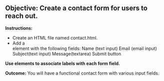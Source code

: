 ## Objective: Create a contact form for users to reach out.

**Instructions:**

   - Create an HTML file named contact.html.
   - Add a <form> element with the following fields:
              Name (text input)
              Email (email input)
             Subject(text input)
             Message(textarea)
             Submit button

**Use <label> elements to associate labels with each form field.**

**Outcome:** You will have a functional contact form with various input fields.